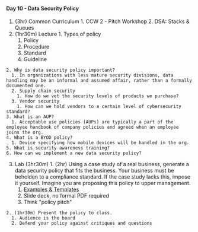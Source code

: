 #### Day 10 - Data Security Policy

  1. (3hr) Common Curriculum
    1. CCW 2 - Pitch Workshop
    2. DSA: Stacks & Queues
  2. (1hr30m) Lecture
    1. Types of policy
      1. Policy
      2. Procedure
      3. Standard
      4. Guideline

    2. Why is data security policy important?
      1. In organizations with less mature security divisions, data handling may be an informal and assumed affair, rather than a formally documented one.
      2. Supply chain security
        1. How do we vet the security levels of products we purchase?
      3. Vendor security
        1. How can we hold vendors to a certain level of cybersecurity standard?
    3. What is an AUP?
      1. Acceptable use policies (AUPs) are typically a part of the employee handbook of company policies and agreed when an employee joins the org.
    4. What is a BYOD policy?
      1. Device specifying how mobile devices will be handled in the org.
    5. What is security awareness training?
    6. How can we implement a new data security policy?

  3. Lab (3hr30m)
    1. (2hr) Using a case study of a real business, generate a data security policy that fits the business. Your business must be beholden to a compliance standard. If the case study lacks this, impose it yourself. Imagine you are proposing this policy to upper management.
      1. [Examples & Templates](https://www.sophos.com/en-us/medialibrary/PDFs/other/sophos-example-data-security-policies-na.pdf)
      2. Slide deck, no formal PDF required
      3. Think "policy pitch"

    2. (1hr30m) Present the policy to class.
      1. Audience is the board
      2. Defend your policy against critiques and questions
